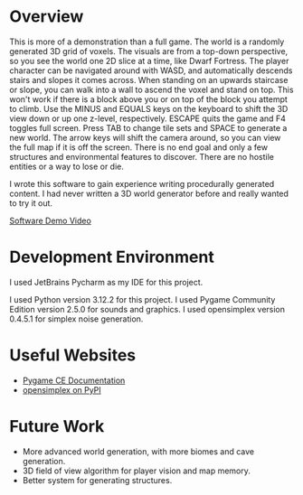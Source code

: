 # Overview

This is more of a demonstration than a full game. The world is a randomly generated 3D grid of voxels.
The visuals are from a top-down perspective, so you see the world one 2D slice at a time, like Dwarf Fortress.
The player character can be navigated around with WASD, and automatically descends stairs and slopes it comes across.
When standing on an upwards staircase or slope, you can walk into a wall to ascend the voxel and stand on top.
This won't work if there is a block above you or on top of the block you attempt to climb.
Use the MINUS and EQUALS keys on the keyboard to shift the 3D view down or up one z-level, respectively.
ESCAPE quits the game and F4 toggles full screen. Press TAB to change tile sets and SPACE to generate a new world.
The arrow keys will shift the camera around, so you can view the full map if it is off the screen.
There is no end goal and only a few structures and environmental features to discover.
There are no hostile entities or a way to lose or die.

I wrote this software to gain experience writing procedurally generated content.
I had never written a 3D world generator before and really wanted to try it out.

[Software Demo Video](https://youtu.be/Ol91o4UDOEg)

# Development Environment

I used JetBrains Pycharm as my IDE for this project.

I used Python version 3.12.2 for this project.
I used Pygame Community Edition version 2.5.0 for sounds and graphics.
I used opensimplex version 0.4.5.1 for simplex noise generation.

# Useful Websites

* [Pygame CE Documentation](https://pyga.me/docs/)
* [opensimplex on PyPI](https://pypi.org/project/opensimplex/)

# Future Work

* More advanced world generation, with more biomes and cave generation.
* 3D field of view algorithm for player vision and map memory.
* Better system for generating structures.